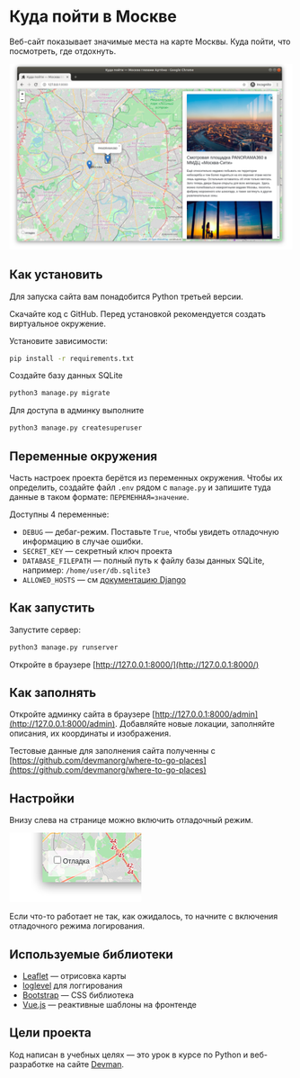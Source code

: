 # Куда пойти в Москве

Веб-сайт показывает значимые места на карте Москвы. Куда пойти, что посмотреть, где отдохнуть.

<img src="screenshots/site.png">

## Как установить

Для запуска сайта вам понадобится Python третьей версии.

Скачайте код с GitHub. 
Перед установкой рекомендуется создать виртуальное окружение.

Установите зависимости:

```sh
pip install -r requirements.txt
```

Создайте базу данных SQLite

```sh
python3 manage.py migrate
```

Для доступа в админку выполните 

```sh
python3 manage.py createsuperuser
```


## Переменные окружения

Часть настроек проекта берётся из переменных окружения. Чтобы их определить, создайте файл `.env` рядом с `manage.py` и запишите туда данные в таком формате: `ПЕРЕМЕННАЯ=значение`.

Доступны 4 переменные:
- `DEBUG` — дебаг-режим. Поставьте `True`, чтобы увидеть отладочную информацию в случае ошибки.
- `SECRET_KEY` — секретный ключ проекта
- `DATABASE_FILEPATH` — полный путь к файлу базы данных SQLite, например: `/home/user/db.sqlite3`
- `ALLOWED_HOSTS` — см [документацию Django](https://docs.djangoproject.com/en/3.1/ref/settings/#allowed-hosts)


## Как запустить

Запустите сервер:

```sh
python3 manage.py runserver
```

Откройте в браузере [http://127.0.0.1:8000/](http://127.0.0.1:8000/)

## Как заполнять

Откройте админку сайта в браузере [http://127.0.0.1:8000/admin](http://127.0.0.1:8000/admin). Добавляйте новые локации, заполняйте описания, их координаты и изображения.

Тестовые данные для заполнения сайта полученны с [https://github.com/devmanorg/where-to-go-places](https://github.com/devmanorg/where-to-go-places)


## Настройки

Внизу слева на странице можно включить отладочный режим.

<img src="screenshots/debug-option.png">

Если что-то работает не так, как ожидалось, то начните с включения отладочного режима логирования.


## Используемые библиотеки

* [Leaflet](https://leafletjs.com/) — отрисовка карты
* [loglevel](https://www.npmjs.com/package/loglevel) для логгирования
* [Bootstrap](https://getbootstrap.com/) — CSS библиотека
* [Vue.js](https://ru.vuejs.org/) — реактивные шаблоны на фронтенде

## Цели проекта

Код написан в учебных целях — это урок в курсе по Python и веб-разработке на сайте [Devman](https://dvmn.org).
